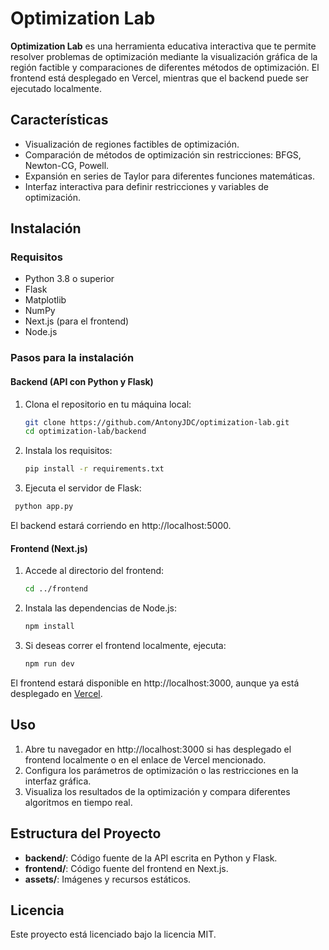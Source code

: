 # Optimization Lab

**Optimization Lab** es una herramienta educativa interactiva que te permite resolver problemas de optimización mediante la visualización gráfica de la región factible y comparaciones de diferentes métodos de optimización. El frontend está desplegado en Vercel, mientras que el backend puede ser ejecutado localmente.

## Características

- Visualización de regiones factibles de optimización.
- Comparación de métodos de optimización sin restricciones: BFGS, Newton-CG, Powell.
- Expansión en series de Taylor para diferentes funciones matemáticas.
- Interfaz interactiva para definir restricciones y variables de optimización.

## Instalación

### Requisitos

- Python 3.8 o superior
- Flask
- Matplotlib
- NumPy
- Next.js (para el frontend)
- Node.js

### Pasos para la instalación

#### Backend (API con Python y Flask)

1. Clona el repositorio en tu máquina local:
   ```bash
   git clone https://github.com/AntonyJDC/optimization-lab.git
   cd optimization-lab/backend
   ```

2. Instala los requisitos:
   ```bash
   pip install -r requirements.txt
   ```

3. Ejecuta el servidor de Flask:
  ```bash
   python app.py
  ```

El backend estará corriendo en http://localhost:5000.

#### Frontend (Next.js)

1. Accede al directorio del frontend:
   ```bash
   cd ../frontend
   ```

2. Instala las dependencias de Node.js:
   ```bash
   npm install
   ```

3. Si deseas correr el frontend localmente, ejecuta:
   ```bash
   npm run dev
   ```

El frontend estará disponible en http://localhost:3000, aunque ya está desplegado en [Vercel](https://optimization-lab.vercel.app).

## Uso

1. Abre tu navegador en http://localhost:3000 si has desplegado el frontend localmente o en el enlace de Vercel mencionado.
2. Configura los parámetros de optimización o las restricciones en la interfaz gráfica.
3. Visualiza los resultados de la optimización y compara diferentes algoritmos en tiempo real.

## Estructura del Proyecto

- **backend/**: Código fuente de la API escrita en Python y Flask.
- **frontend/**: Código fuente del frontend en Next.js.
- **assets/**: Imágenes y recursos estáticos.

## Licencia

Este proyecto está licenciado bajo la licencia MIT.
